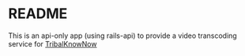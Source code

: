# README

This is an api-only app (using rails-api) to provide a video transcoding service for
[TribalKnowNow](https://github.com/edk/tribalknow)


